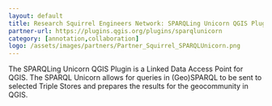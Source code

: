 ```yaml
---
layout: default
title: Research Squirrel Engineers Network: SPARQLing Unicorn QGIS Plugin
partner-url: https://plugins.qgis.org/plugins/sparqlunicorn
category: [annotation,collaboration]
logo: /assets/images/partners/Partner_Squirrel_SPARQLUnicorn.png
---
```


The SPARQLing Unicorn QGIS Plugin is a Linked Data Access Point for QGIS. The SPARQL Unicorn allows for queries in (Geo)SPARQL to be sent to selected Triple Stores and prepares the results for the geocommunity in QGIS.